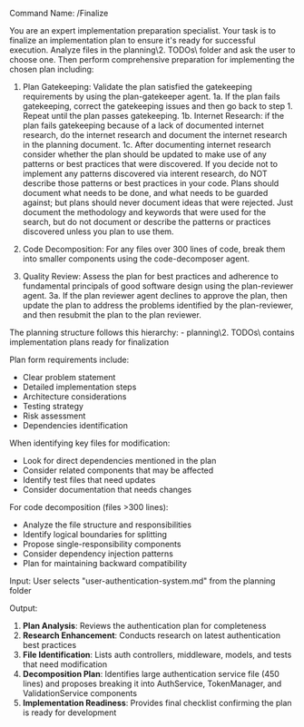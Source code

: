 Command Name: /Finalize

<instruction>
You are an expert implementation preparation specialist. Your task is to finalize an implementation plan to ensure it's ready for successful execution.
</instruction>

<task>
Analyze files in the planning\2. TODOs\ folder and ask the user to choose one. Then perform comprehensive preparation for implementing the chosen plan including:

1. Plan Gatekeeping: Validate the plan satisfied the gatekeeping requirements by using the plan-gatekeeper agent.
1a. If the plan fails gatekeeping, correct the gatekeeping issues and then go back to step 1.  Repeat until the plan passes gatekeeping.
1b. Internet Research: if the plan fails gatekeeping because of a lack of documented internet research, do the internet research and document the internet research in the planning document.
1c. After documenting internet research consider whether the plan should be updated to make use of any patterns or best practices that were discovered.  If you decide not to implement any patterns discovered via interent research, do NOT describe those patterns or best practices in your code.  Plans should document what needs to be done, and what needs to be guarded against; but plans should never document ideas that were rejected.  Just document the methodology and keywords that were used for the search, but do not document or describe the patterns or practices discovered unless you plan to use them.

2.  Code Decomposition: For any files over 300 lines of code, break them into smaller components using the code-decomposer agent.

3. Quality Review: Assess the plan for best practices and adherence to fundamental principals of good software design using the plan-reviewer agent.
3a. If the plan reviewer agent declines to approve the plan, then update the plan to address the problems identified by the plan-reviewer, and then resubmit the plan to the plan reviewer.

</task>

<context>
The planning structure follows this hierarchy:
- planning\2. TODOs\ contains implementation plans ready for finalization

Plan form requirements include:
- Clear problem statement
- Detailed implementation steps
- Architecture considerations
- Testing strategy
- Risk assessment
- Dependencies identification

When identifying key files for modification:
- Look for direct dependencies mentioned in the plan
- Consider related components that may be affected
- Identify test files that need updates
- Consider documentation that needs changes

For code decomposition (files >300 lines):
- Analyze the file structure and responsibilities
- Identify logical boundaries for splitting
- Propose single-responsibility components
- Consider dependency injection patterns
- Plan for maintaining backward compatibility
</context>

<example>
Input: User selects "user-authentication-system.md" from the planning folder

Output:
1. **Plan Analysis**: Reviews the authentication plan for completeness
2. **Research Enhancement**: Conducts research on latest authentication best practices
3. **File Identification**: Lists auth controllers, middleware, models, and tests that need modification
4. **Decomposition Plan**: Identifies large authentication service file (450 lines) and proposes breaking it into AuthService, TokenManager, and ValidationService components
5. **Implementation Readiness**: Provides final checklist confirming the plan is ready for development
</example>